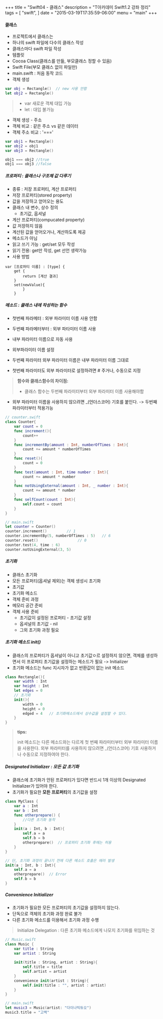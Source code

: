 +++
title = "Swift04 - 클래스"
description = "T아카데미 Swift1.2 강좌 정리"
tags = [
    "swift",
]
date = "2015-03-19T17:35:59-06:00"
menu = "main"
+++

#### 클래스
- 프로젝트에서 클래스는
 - 하나의 swift 파일에 다수의 클래스 작성
 - 클래스마다 swift 파일 작성
- 템플릿
 - Cocoa Class(클래스를 만듦, 부모클래스 정할 수 있음)
 - Swift File(부모 클래스 없이 파일만)
- main.swift : 처음 동작 코드
- 객체 생성

```swift
var obj = Rectangle()  // new 사용 안함 
let obj2 = Rectangle()
```

> - var 새로운 객체 대입 가능
> - let : 대입 불가능

- 객체 생성 - 주소
- 객체 비교 : 같은 주소 vs 같은 데이터
- 객체 주소 비교 : '==='

```swift
var obj1 = Rectangle()
var obj2 = obj1
var obj3 = Rectangle()

obj1 === obj2 //true
obj1 === obj3 //false
```

##### 프로퍼티 : 클래스나 구조체 값 다루기

- 종류 : 저장 프로퍼티, 계산 프로퍼티
- 저장 프로퍼티(stored property)
 - 값을 저장하고 얻어오는 용도
 - 클래스 내 변수, 상수 정의
      - 초기값, 옵셔널 
- 계산 프로퍼티(compucated property)
 - 값 저장하지 않음
 - 계산된 값을 얻어오거나, 계산하도록 제공
 - 메소드가 아님
 - 읽고 쓰기 가능 : get/set 모두 작성
 - 읽기 전용: get만 작성, get 선언 생략가능
 - 사용 방법
 
```
var [프로퍼티 이름] : [type] {
	get {
    	return [계산 결과]
    }
    set(newValue){
    	}
    }
```   

##### 메소드 : 클래스 내에 작성하는 함수

- 첫번째 파라메터 : 외부 파라미터 이름 사용 안함
- 두번째 파라메터부터 : 외부 파타미터 이름 사용
- 내부 파라미터 이름으로 자동 사용

- 외부파라미터 이름 설정
- 두번째 파라미터 외부 파라미터 이름은 내부 파라미터 이름 그대로
- 첫번째 파라미터도 외부 파라미터로 설정하려면 # 주거나, 수동으로 지정

>**함수와 클래스함수의 차이점:**
> - 클래스 함수는 두번째 파라미터부터 외부 파라미터 이름 사용해야함

- 외부 파라미터 이름을 사용하지 않으려면 _(언더스코어) 기호를 붙인다. -> 두번째 파라미터부터 적용가능

```swift
// counter.swift
class Counter{
    var count = 0
    func increment(){
        count++
    }
    func incrementBy(amount : Int, numberOfTimes : Int){
        count += amount * numberOfTimes
    }
    func reset(){
        count = 0
    }
    func test(amount : Int, time number : Int){
        count += amount * number
    }
    func notUsingExternal(amount : Int, _ number : Int){
        count += amount * number
    }
    func selfCount(count : Int){
        self.count = count
    }
}

// main.swift
let counter = Counter()
counter.increment()         // 1
counter.incrementBy(5, numberOfTimes : 5)   // 6
counter.reset()                  // 0
counter.test(4, time : 6)
counter.notUsingExternal(3, 5)

```

##### 초기화

- 클래스 초기화
- 모든 프로퍼티(옵셔널 제외)는 객체 생성시 초기화
 - 초기값
 - 초기화 메소드
- 객체 준비 과정
 - 메모리 공간 준비
 - 객체 사용 준비
   - 초기값이 설정된 프로퍼티 - 초기값 설정
   - 옵셔널의 초기값 - nil
   - 그외 초기화 과정 필요
   
##### 초기화 메소드 init()

- 클래스의 프로퍼티가 옵셔널이 아니고 초기값ㅇ르 설정하지 않으면, 객체를 생성하면서 이 프로퍼티 초기값을 설정하는 메소드가 필요 -> Initializer
- 초기화 메소드는 func 지시자가 없고 반환값이 없는 init 메소드

```swift
class Rectangle(){
	var width : Int
    var height : Int
    let edges = 0
    // 초기화
    init(){
    	width = 0
        height = 0
        edged = 4 	// 초기화메소드에서 상수값을 설정할 수 있다.
    }
}
```

>**tips:**
>
> init 메소드는 다른 메소드와는 다르게 첫 번째 파라미터부터 외부 파라미터 이름을 사용한다. 외부 파라미터를 사용하지 않으려면 _(언더스코어) 기호 사용하거나 수동으로 지정하여야 한다.
>

##### Designated Initializer : 모든 값 초기화

- 클래스에 초기화가 안된 프로퍼티가 있다면 반드시 1개 이상의 Designated Initializer가 있어야 한다.
- 초기화가 필요한 **모든 프로퍼티**의 초기값을 설정

```swift
class MyClass {
	var a : Int
    var b : Int  
    func otherprepare() {
    	//다른 초기화 동작
    }
    init(a : Int, b : Int){
    	self.a = a
        self.b = b
        otherprepare()	// 프로퍼티 초기화 후에는 허용
    }
}
```
```swift
// 단, 초기화 과정이 끝나기 전에 다른 메소드 호출은 에러 발생
init(a : Int, b : Int){
  	self.a = a
    otherprepare()	// Error
    self.b = b
}
```

##### Convenience Initializer

- 초기화가 필요한 모든 프로퍼티의 초기값을 설정하지 않는다.
- 단독으로 객체의 초기화 과정 완료 불가
- 다른 초기화 메소드를 이용해서 초기화 과정 수행

>Initialize Delegation : 다른 초기화 메소드에게 나모지 초기화를 위임하는 것

```swift
// Music.swift
class Music {
    var title : String
    var artist : String
    
    init(title : String, artist : String){
        self.title = title
        self.artist = artist
    }
    convenience init(artist : String){
        self.init(title : "", artist : artist)
    }
}

// main.swift
let music3 = Music(artist: "다이나믹듀오")
music3.title = "고백"
```
